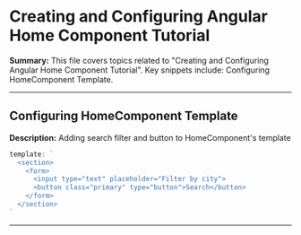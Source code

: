 # Creating and Configuring Angular Home Component Tutorial

**Summary:** This file covers topics related to "Creating and Configuring Angular Home Component Tutorial". Key snippets include: Configuring HomeComponent Template.

---

## Configuring HomeComponent Template

**Description:** Adding search filter and button to HomeComponent's template

```typescript
template: `
  <section>
    <form>
      <input type="text" placeholder="Filter by city">
      <button class="primary" type="button">Search</button>
    </form>
  </section>
`
```

---